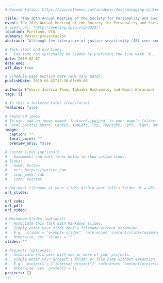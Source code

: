 ```yaml
---
# Documentation: https://sourcethemes.com/academic/docs/managing-content/

title: "The 20th Annual Meeting of the Society for Personality and Social Psychology"
event: The 20th Annual Meeting of the Society for Personality and Social Psychology
# event_url: "http://meeting.spsp.org/2019/"
location: Portland, USA
summary: Poster presentation
abstract: "Although the literature of justice sensitivity (JS) sees sensitivity to committing injustice (vs. sensitivity to becoming a victim) as a pure justice concern, we expect that it contains egoistic motives such as moral identity and reputation concerns. We examine its correlation with self-consciousness (private & public) through a questionnaire survey, developing a Japanese version of JS Inventory."

# Talk start and end times.
#   End time can optionally be hidden by prefixing the line with `#`.
date: 2019-02-07
date_end:
all_day: true

# Schedule page publish date (NOT talk date).
publishDate: 2019-06-02T17:30:03+09:00

authors: [Yukari Jessica Tham, Takaaki Hashimoto, and Kaori Karasawa]
tags: []

# Is this a featured talk? (true/false)
featured: false

# Featured image
# To use, add an image named `featured.jpg/png` to your page's folder. 
# Focal points: Smart, Center, TopLeft, Top, TopRight, Left, Right, BottomLeft, Bottom, BottomRight.
image:
  caption: ""
  focal_point: ""
  preview_only: false

# Custom links (optional).
#   Uncomment and edit lines below to show custom links.
# links:
# - name: Follow
#   url: https://twitter.com
#   icon_pack: fab
#   icon: twitter

# Optional filename of your slides within your talk's folder or a URL.
url_slides:

url_code:
url_pdf:
url_video:

# Markdown Slides (optional).
#   Associate this talk with Markdown slides.
#   Simply enter your slide deck's filename without extension.
#   E.g. `slides = "example-slides"` references `content/slides/example-slides.md`.
#   Otherwise, set `slides = ""`.
slides: ""

# Projects (optional).
#   Associate this post with one or more of your projects.
#   Simply enter your project's folder or file name without extension.
#   E.g. `projects = ["internal-project"]` references `content/project/deep-learning/index.md`.
#   Otherwise, set `projects = []`.
projects: []
---
```

